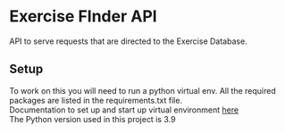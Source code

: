 # Exercise FInder API
API to serve requests that are directed to the Exercise Database.
## Setup
To work on this you will need to run a python virtual env. All the required packages are listed in the requirements.txt file.   
Documentation to set up and start up virtual environment <a href="https://uoa-eresearch.github.io/eresearch-cookbook/recipe/2014/11/26/python-virtual-env/">here</a>   
The Python version used in this project is 3.9
